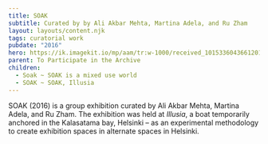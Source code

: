 ```yaml
---
title: SOAK
subtitle: Curated by by Ali Akbar Mehta, Martina Adela, and Ru Zham
layout: layouts/content.njk
tags: curatorial work
pubdate: "2016"
hero: https://ik.imagekit.io/mp/aam/tr:w-1000/received_10153360436612014.jpeg
parent: To Participate in the Archive
children:
  - Soak ~ SOAK is a mixed use world
  - SOAK ~ SOAK, Illusia
---
```

SOAK (2016) is a group exhibition curated by Ali Akbar Mehta, Martina Adela, and Ru Zham. The exhibition was held at _Illusia_, a boat temporarily anchored in the Kalasatama bay, Helsinki – as an experimental methodology to create exhibition spaces in alternate spaces in Helsinki.
